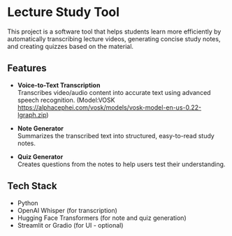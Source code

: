 # Lecture Study Tool

This project is a software tool that helps students learn more efficiently by automatically transcribing lecture videos, generating concise study notes, and creating quizzes based on the material.

## Features

- **Voice-to-Text Transcription**  
  Transcribes video/audio content into accurate text using advanced speech recognition.
  (Model:VOSK https://alphacephei.com/vosk/models/vosk-model-en-us-0.22-lgraph.zip)

- **Note Generator**  
  Summarizes the transcribed text into structured, easy-to-read study notes.

- **Quiz Generator**  
  Creates questions from the notes to help users test their understanding.

## Tech Stack

- Python
- OpenAI Whisper (for transcription)
- Hugging Face Transformers (for note and quiz generation)
- Streamlit or Gradio (for UI - optional)

